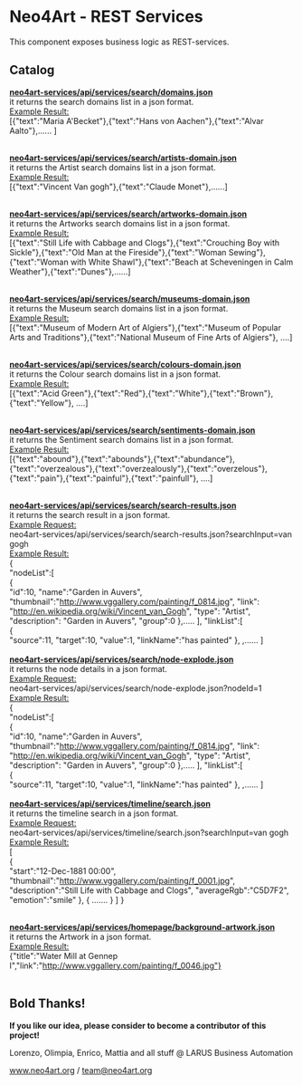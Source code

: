 # Neo4Art - REST Services

This component exposes business logic as REST-services.

## Catalog

<u><b>neo4art-services/api/services/search/domains.json</b></u> <br>it returns the search domains list in a json format. <br> <u>Example Result:</u> <br> [{"text":"Maria A'Becket"},{"text":"Hans von Aachen"},{"text":"Alvar Aalto"},...... ]
<br><br>

<u><b>neo4art-services/api/services/search/artists-domain.json</b></u> <br>it returns the Artist search domains list in a json format. <br> <u>Example Result:</u> <br> [{"text":"Vincent Van gogh"},{"text":"Claude Monet"},......]
<br><br>

<u><b>neo4art-services/api/services/search/artworks-domain.json</b></u> <br>it returns the Artworks search domains list in a json format. <br> <u>Example Result:</u> <br> [{"text":"Still Life with Cabbage and Clogs"},{"text":"Crouching Boy with Sickle"},{"text":"Old Man at the Fireside"},{"text":"Woman Sewing"},{"text":"Woman with White Shawl"},{"text":"Beach at Scheveningen in Calm Weather"},{"text":"Dunes"},......]
<br><br>

<u><b>neo4art-services/api/services/search/museums-domain.json</b></u> <br>it returns the Museum search domains list in a json format. <br> <u>Example Result:</u> <br> [{"text":"Museum of Modern Art of Algiers"},{"text":"Museum of Popular Arts and Traditions"},{"text":"National Museum of Fine Arts of Algiers"}, ....]
<br><br>

<u><b>neo4art-services/api/services/search/colours-domain.json</b></u> <br>it returns the Colour search domains list in a json format. <br> <u>Example Result:</u> <br> [{"text":"Acid Green"},{"text":"Red"},{"text":"White"},{"text":"Brown"},{"text":"Yellow"}, ....]
<br><br>

<u><b>neo4art-services/api/services/search/sentiments-domain.json</b></u> <br>it returns the Sentiment search domains list in a json format. <br> <u>Example Result:</u> <br> [{"text":"abound"},{"text":"abounds"},{"text":"abundance"},{"text":"overzealous"},{"text":"overzealously"},{"text":"overzelous"},{"text":"pain"},{"text":"painful"},{"text":"painfull"}, ....]
<br><br>

<u><b>neo4art-services/api/services/search/search-results.json</b></u> <br>it returns the search result in a json format. 
<br><u> Example Request:</u> <br>
neo4art-services/api/services/search/search-results.json?searchInput=van gogh
<br><u> Example Result:</u><br> {  
   "nodeList":[  
      {  
         "id":10,
         "name":"Garden in Auvers",
         "thumbnail":"http://www.vggallery.com/painting/f_0814.jpg",
         "link": "http://en.wikipedia.org/wiki/Vincent_van_Gogh",
         "type": "Artist",
         "description": "Garden in Auvers",
         "group":0
      },.....
      ],
   "linkList":[  
      {  
         "source":11,
         "target":10,
         "value":1,
         "linkName":"has painted"
      },
,...... ]
<br><br>
<u><b>neo4art-services/api/services/search/node-explode.json</b></u> <br>it returns the node details in a json format.
<br><u> Example Request:</u> <br>
neo4art-services/api/services/search/node-explode.json?nodeId=1
<br><u> Example Result:</u><br> {  
   "nodeList":[  
      {  
         "id":10,
         "name":"Garden in Auvers",
         "thumbnail":"http://www.vggallery.com/painting/f_0814.jpg",
         "link": "http://en.wikipedia.org/wiki/Vincent_van_Gogh",
         "type": "Artist",
         "description": "Garden in Auvers",
         "group":0
      },.....
      ],
   "linkList":[  
      {  
         "source":11,
         "target":10,
         "value":1,
         "linkName":"has painted"
      },
,...... ]
<br><br>
<u><b>neo4art-services/api/services/timeline/search.json</b></u> <br>it returns the timeline search in a json format.
<br><u> Example Request:</u> <br>
neo4art-services/api/services/timeline/search.json?searchInput=van gogh
<br><u> Example Result:</u><br> [  
   {  
      "start":"12-Dec-1881 00:00",
      "thumbnail":"http://www.vggallery.com/painting/f_0001.jpg",
      "description":"Still Life with Cabbage and Clogs",
      "averageRgb":"C5D7F2",
      "emotion":"smile"
   },
   {  ....... }
   ]
}
<br><br>

<u><b>neo4art-services/api/services/homepage/background-artwork.json</b></u> <br>it returns the Artwork in a json format. <br> <u>Example Result:</u> <br> {"title":"Water Mill at Gennep I","link":"http://www.vggallery.com/painting/f_0046.jpg"}
<br><br>
     

## Bold Thanks!

**If you like our idea, please consider to become a contributor of this project!**


Lorenzo, Olimpia, Enrico, Mattia and all stuff @ LARUS Business Automation

www.neo4art.org / team@neo4art.org